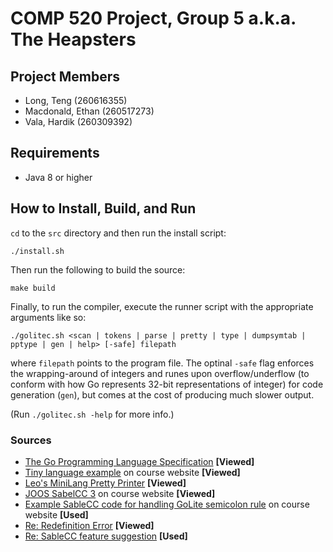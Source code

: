 # COMP 520 Project, Group 5 a.k.a. The Heapsters

## Project Members

* Long, Teng (260616355)
* Macdonald, Ethan (260517273)
* Vala, Hardik (260309392)

## Requirements

* Java 8 or higher

## How to Install, Build, and Run

`cd` to the `src` directory and then run the install script:

```
./install.sh
```

Then run the following to build the source:

```
make build
```

Finally, to run the compiler, execute the runner script with the appropriate arguments like so:

```
./golitec.sh <scan | tokens | parse | pretty | type | dumpsymtab | pptype | gen | help> [-safe] filepath
```

where `filepath` points to the program file. The optinal `-safe` flag enforces the wrapping-around of integers and runes upon overflow/underflow (to conform with how Go represents 32-bit representations of integer) for code generation (`gen`), but comes at the cost of producing much slower output.

(Run `./golitec.sh -help` for more info.)

### Sources

* [The Go Programming Language Specification](https://golang.org/ref/spec) **[Viewed]**
* [Tiny language example](http://www.sable.mcgill.ca/~hendren/520/2016/tiny/) on course website **[Viewed]**
* [Leo's MiniLang Pretty Printer](https://github.com/leo-teng-long/minipart2/blob/master/src/mini/PrettyPrinter.java) **[Viewed]**
* [JOOS SabelCC 3](http://www.sable.mcgill.ca/~hendren/520/2016/joos/jjoos-scc-3/) on course website **[Viewed]**
* [Example SableCC code for handling GoLite semicolon rule](http://www.sable.mcgill.ca/~hendren/520/2016/semicolon-test/) on course website **[Used]**
* [Re: Redefinition Error](http://www.sable.mcgill.ca/listarchives/sablecc-list/msg00639.html) **[Viewed]**
* [Re: SableCC feature suggestion](http://lists.sablecc.org/pipermail/sablecc-discussion/msg00144.html) **[Used]**
